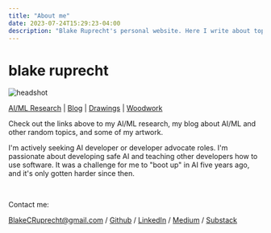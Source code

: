 ```yaml
---
title: "About me"
date: 2023-07-24T15:29:23-04:00
description: "Blake Ruprecht's personal website. Here I write about topics that interest me, link my academic research, display some art, and draw some pictures. My contact info is on the home page."
---
```


# blake **ruprecht**

![headshot](headshot.jpg)

[AI/ML Research](/research) | [Blog](/blog) | [Drawings](/drawing) | [Woodwork](/woodwork)

Check out the links above to my AI/ML research, my blog about AI/ML and other random topics, and some of my artwork.

I'm actively seeking AI developer or developer advocate roles. I'm passionate about developing safe AI and teaching other developers how to use software. It was a challenge for me to "boot up" in AI five years ago, and it's only gotten harder since then.


&nbsp;

Contact me:

BlakeCRuprecht@gmail.com / [Github](https://github.com/blakeruprecht) / [LinkedIn](https://www.linkedin.com/in/blakeruprecht) / [Medium](https://medium.com/@blakeruprecht) / [Substack](https://blakeruprecht.substack.com/)
